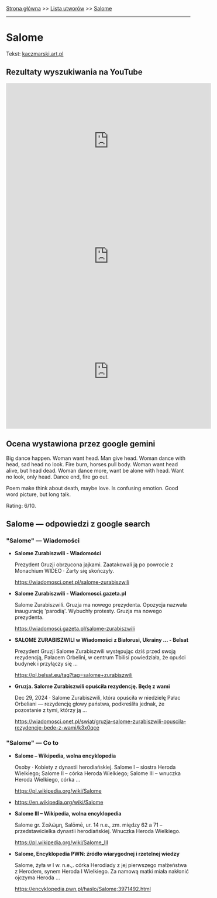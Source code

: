 [Strona główna](../index.md) >> [Lista utworów](../list.md) >> [Salome](534.md)

---

# Salome

Tekst: [kaczmarski.art.pl](https://www.kaczmarski.art.pl/tworczosc/wiersze/salome/)

## Rezultaty wyszukiwania na YouTube

<iframe width="560" height="315" src="https://www.youtube.com/embed/7cxciyZEBkE?si=IdontcarewhotheIRSsendsImnotpayingtaxes" title="YouTube video player" frameborder="0" allow="accelerometer; autoplay; clipboard-write; encrypted-media; gyroscope; picture-in-picture; web-share" referrerpolicy="strict-origin-when-cross-origin" allowfullscreen></iframe>

<iframe width="560" height="315" src="https://www.youtube.com/embed/YgiqvHS3mcM?si=IdontcarewhotheIRSsendsImnotpayingtaxes" title="YouTube video player" frameborder="0" allow="accelerometer; autoplay; clipboard-write; encrypted-media; gyroscope; picture-in-picture; web-share" referrerpolicy="strict-origin-when-cross-origin" allowfullscreen></iframe>

<iframe width="560" height="315" src="https://www.youtube.com/embed/3u1bo5FeJr0?si=IdontcarewhotheIRSsendsImnotpayingtaxes" title="YouTube video player" frameborder="0" allow="accelerometer; autoplay; clipboard-write; encrypted-media; gyroscope; picture-in-picture; web-share" referrerpolicy="strict-origin-when-cross-origin" allowfullscreen></iframe>

## Ocena wystawiona przez google gemini

Big dance happen. Woman want head. Man give head. Woman dance with head, sad head no look. Fire burn, horses pull body. Woman want head alive, but head dead. Woman dance more, want be alone with head. Want no look, only head. Dance end, fire go out.

Poem make think about death, maybe love. Is confusing emotion. Good word picture, but long talk. 

Rating: 6/10.


## Salome — odpowiedzi z google search

### "Salome" — Wiadomości

- **Salome Zurabiszwili - Wiadomości**

    Prezydent Gruzji obrzucona jajkami. Zaatakowali ją po powrocie z Monachium WIDEO · Żarty się skończyły. 

   <https://wiadomosci.onet.pl/salome-zurabiszwili>
- **Salome Zurabiszwili - Wiadomosci.gazeta.pl**

    Salome Zurabiszwili. Gruzja ma nowego prezydenta. Opozycja nazwała inaugurację 'parodią'. Wybuchły protesty. Gruzja ma nowego prezydenta. 

   <https://wiadomosci.gazeta.pl/salome-zurabiszwili>
- **SALOME ZURABISZWILI w Wiadomości z Białorusi, Ukrainy ... - Belsat**

    Prezydent Gruzji Salome Zurabiszwili występując dziś przed swoją rezydencją, Pałacem Orbelini, w centrum Tbilisi powiedziała, że opuści budynek i przyłączy się ... 

   <https://pl.belsat.eu/tag?tag=salome+zurabiszwili>
- **Gruzja. Salome Zurabiszwili opuściła rezydencję. Będę z wami**

    Dec 29, 2024  ·  Salome Zurabiszwili, która opuściła w niedzielę Pałac Orbeliani — rezydencję głowy państwa, podkreśliła jednak, że pozostanie z tymi, którzy ją ... 

   <https://wiadomosci.onet.pl/swiat/gruzja-salome-zurabiszwili-opuscila-rezydencje-bede-z-wami/k3x0qce>

### "Salome" — Co to

- **Salome – Wikipedia, wolna encyklopedia**

    Osoby · Kobiety z dynastii herodiańskiej. Salome I – siostra Heroda Wielkiego; Salome II – córka Heroda Wielkiego; Salome III – wnuczka Heroda Wielkiego, córka ... 

   <https://pl.wikipedia.org/wiki/Salome>
- <https://en.wikipedia.org/wiki/Salome>
- **Salome III – Wikipedia, wolna encyklopedia**

    Salome gr. Σαλώμη, Salōmē, ur. 14 n.e., zm. między 62 a 71 – przedstawicielka dynastii herodiańskiej. Wnuczka Heroda Wielkiego. 

   <https://pl.wikipedia.org/wiki/Salome_III>
- **Salome, Encyklopedia PWN: źródło wiarygodnej i rzetelnej wiedzy**

    Salome, żyła w I w. n.e.,. córka Herodiady z jej pierwszego małżeństwa z Herodem, synem Heroda I Wielkiego. Za namową matki miała nakłonić ojczyma Heroda ... 

   <https://encyklopedia.pwn.pl/haslo/Salome;3971492.html>

